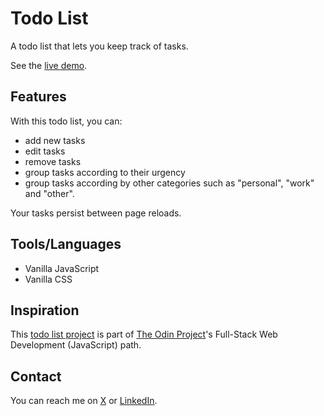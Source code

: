 # Todo List

A todo list that lets you keep track of tasks.

See the [live demo](https://nzubeifechukwu.github.io/todo-list/).

## Features

With this todo list, you can:

- add new tasks
- edit tasks
- remove tasks
- group tasks according to their urgency
- group tasks according by other categories such as "personal", "work" and "other".

Your tasks persist between page reloads.

## Tools/Languages

- Vanilla JavaScript
- Vanilla CSS

## Inspiration

This [todo list project](https://www.theodinproject.com/lessons/node-path-javascript-todo-list) is part of [The Odin Project](https://www.theodinproject.com/)'s Full-Stack Web Development (JavaScript) path.

## Contact

You can reach me on [X](https://x.com/NzubeIfechukwu) or [LinkedIn](https://linkedin.com/in/nzubeifechukwu).
